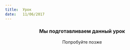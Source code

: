 ```yaml
---
title:  Урок
date:   11/06/2017
---
```


### <center>Мы подготавливаем данный урок</center>
<center>Попробуйте позже</center>